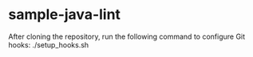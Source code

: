 # sample-java-lint
 
After cloning the repository, run the following command to configure Git hooks:
./setup_hooks.sh



